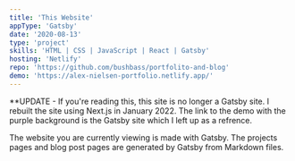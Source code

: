 ```yaml
---
title: 'This Website'
appType: 'Gatsby'
date: '2020-08-13'
type: 'project'
skills: 'HTML | CSS | JavaScript | React | Gatsby'
hosting: 'Netlify'
repo: 'https://github.com/bushbass/portfolito-and-blog'
demo: 'https://alex-nielsen-portfolio.netlify.app/'
---
```


\*\*UPDATE - If you're reading this, this site is no longer a Gatsby site. I rebuilt the site using Next.js in January 2022. The link to the demo with the purple background is the Gatsby site which I left up as a refrence.

The website you are currently viewing is made with Gatsby. The projects pages and blog post pages are generated by Gatsby from Markdown files.
